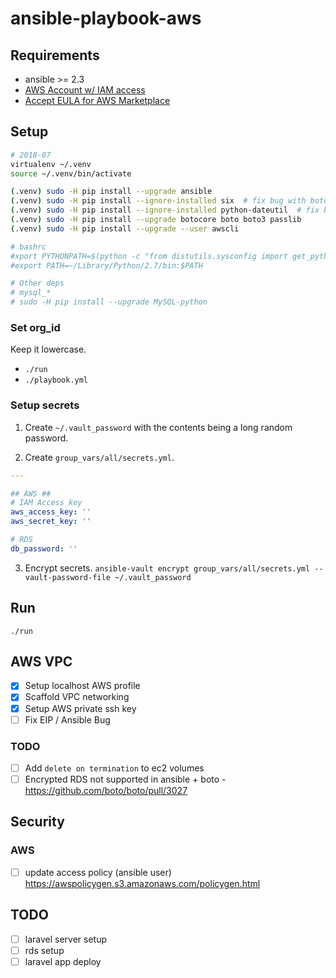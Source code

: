 # ansible-playbook-aws

## Requirements
- ansible >= 2.3
- [AWS Account w/ IAM access](AWS.md)
- [Accept EULA for AWS Marketplace](https://aws.amazon.com/marketplace/pp?sku=csv6h7oyg29b7epjzg7qdr7no)


## Setup
```bash
# 2018-07
virtualenv ~/.venv
source ~/.venv/bin/activate

(.venv) sudo -H pip install --upgrade ansible
(.venv) sudo -H pip install --ignore-installed six	# fix bug with boto
(.venv) sudo -H pip install --ignore-installed python-dateutil	# fix bug with botocore
(.venv) sudo -H pip install --upgrade botocore boto boto3 passlib
(.venv) sudo -H pip install --upgrade --user awscli

# bashrc
#xport PYTHONPATH=$(python -c "from distutils.sysconfig import get_python_lib; print(get_python_lib())")
#export PATH=~/Library/Python/2.7/bin:$PATH

# Other deps
# mysql_*
# sudo -H pip install --upgrade MySQL-python
```

### Set org_id
Keep it lowercase.
- `./run`
- `./playbook.yml`



### Setup secrets
1. Create `~/.vault_password` with the contents being a long random password.

2. Create `group_vars/all/secrets.yml`.

```yml
---

## AWS ##
# IAM Access key
aws_access_key: ''
aws_secret_key: ''

# RDS
db_password: ''
```

3. Encrypt secrets. `ansible-vault encrypt group_vars/all/secrets.yml --vault-password-file ~/.vault_password`

## Run
`./run`

## AWS VPC
- [x] Setup localhost AWS profile
- [x] Scaffold VPC networking
- [x] Setup AWS private ssh key
- [ ] Fix EIP / Ansible Bug

### TODO
- [ ] Add `delete on termination` to ec2 volumes
- [ ] Encrypted RDS not supported in ansible + boto - https://github.com/boto/boto/pull/3027

## Security
### AWS
- [ ] update access policy (ansible user) https://awspolicygen.s3.amazonaws.com/policygen.html

## TODO
- [ ] laravel server setup
- [ ] rds setup
- [ ] laravel app deploy
